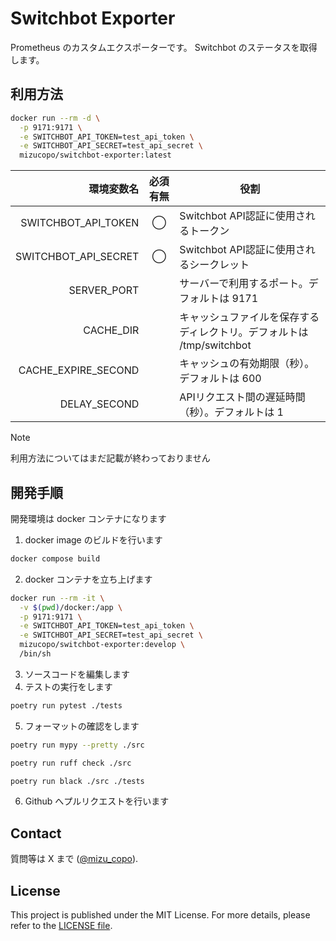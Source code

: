 # Switchbot Exporter

Prometheus のカスタムエクスポーターです。
Switchbot のステータスを取得します。

## 利用方法

```sh
docker run --rm -d \
  -p 9171:9171 \
  -e SWITCHBOT_API_TOKEN=test_api_token \
  -e SWITCHBOT_API_SECRET=test_api_secret \
  mizucopo/switchbot-exporter:latest
```

| 環境変数名 | 必須有無 | 役割 |
|-:|:-:|-|
| SWITCHBOT_API_TOKEN | ◯ | Switchbot API認証に使用されるトークン |
| SWITCHBOT_API_SECRET | ◯ | Switchbot API認証に使用されるシークレット |
| SERVER_PORT |  | サーバーで利用するポート。デフォルトは 9171 |
| CACHE_DIR |  | キャッシュファイルを保存するディレクトリ。デフォルトは /tmp/switchbot |
| CACHE_EXPIRE_SECOND |  | キャッシュの有効期限（秒）。デフォルトは 600 |
| DELAY_SECOND |  | APIリクエスト間の遅延時間（秒）。デフォルトは 1 |

> [!NOTE]
> 利用方法についてはまだ記載が終わっておりません

## 開発手順

開発環境は docker コンテナになります

1. docker image のビルドを行います

```sh
docker compose build
```

2. docker コンテナを立ち上げます

```sh
docker run --rm -it \
  -v $(pwd)/docker:/app \
  -p 9171:9171 \
  -e SWITCHBOT_API_TOKEN=test_api_token \
  -e SWITCHBOT_API_SECRET=test_api_secret \
  mizucopo/switchbot-exporter:develop \
  /bin/sh
```

3. ソースコードを編集します
4. テストの実行をします

```sh
poetry run pytest ./tests
```

5. フォーマットの確認をします

```sh
poetry run mypy --pretty ./src
```

```sh
poetry run ruff check ./src
```

```sh
poetry run black ./src ./tests
```

6. Github へプルリクエストを行います

## Contact

質問等は X まで ([@mizu_copo](https://twitter.com/mizu_copo)).

## License

This project is published under the MIT License. For more details, please refer to the [LICENSE file](/LICENSE).
